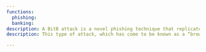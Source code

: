 ```yaml
---
functions:
  phishing:
  banking:
description: A BitB attack is a novel phishing technique that replicates pop-up windows used for SSO in an effort to steal login credentials.
description: This type of attack, which has come to be known as a “browser-in-the-browser” attack was described by an infosec researcher and pentester going by the handle mr.d0x. He noticed that modern means of creating websites (HTML, CSS, and JavaScript tools) have become so advanced they can display practically anything on the page: from fields of any color or shape, to animation that imitates the moving components of the interface. This means that a phisher can also use them to simulate a full-fledged page from a different service inside their own website.

---
```

